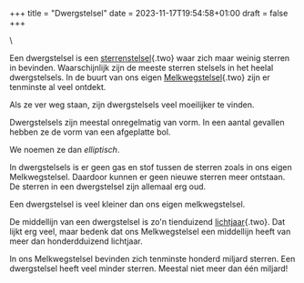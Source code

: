 +++
title = "Dwergstelsel"
date = 2023-11-17T19:54:58+01:00
draft = false
+++

\

Een dwergstelsel is een [sterrenstelsel](sterrenstelsel.html){.two} waar
zich maar weinig sterren in bevinden. Waarschijnlijk zijn de meeste
sterren stelsels in het heelal dwergstelsels. In de buurt van ons eigen
[Melkwegstelsel](melkwegs.html){.two} zijn er tenminste al veel ontdekt.

Als ze ver weg staan, zijn dwergstelsels veel moeilijker te vinden.

Dwergstelsels zijn meestal onregelmatig van vorm. In een aantal gevallen
hebben ze de vorm van een afgeplatte bol.

We noemen ze dan *elliptisch*.

In dwergstelsels is er geen gas en stof tussen de sterren zoals in ons
eigen Melkwegstelsel. Daardoor kunnen er geen nieuwe sterren meer
ontstaan. De sterren in een dwergstelsel zijn allemaal erg oud.

Een dwergstelsel is veel kleiner dan ons eigen melkwegstelsel.

De middellijn van een dwergstelsel is zo\'n tienduizend
[lichtjaar](lichtjaa.html){.two}. Dat lijkt erg veel, maar bedenk dat
ons Melkwegstelsel een middellijn heeft van meer dan honderdduizend
lichtjaar.

In ons Melkwegstelsel bevinden zich tenminste honderd miljard sterren.
Een dwergstelsel heeft veel minder sterren. Meestal niet meer dan één
miljard!
